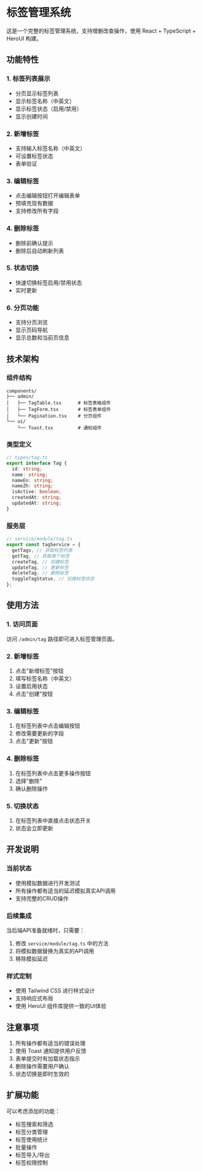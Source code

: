 # 标签管理系统

这是一个完整的标签管理系统，支持增删改查操作，使用 React + TypeScript + HeroUI 构建。

## 功能特性

### 1. 标签列表展示

- 分页显示标签列表
- 显示标签名称（中英文）
- 显示标签状态（启用/禁用）
- 显示创建时间

### 2. 新增标签

- 支持输入标签名称（中英文）
- 可设置标签状态
- 表单验证

### 3. 编辑标签

- 点击编辑按钮打开编辑表单
- 预填充现有数据
- 支持修改所有字段

### 4. 删除标签

- 删除前确认提示
- 删除后自动刷新列表

### 5. 状态切换

- 快速切换标签启用/禁用状态
- 实时更新

### 6. 分页功能

- 支持分页浏览
- 显示页码导航
- 显示总数和当前页信息

## 技术架构

### 组件结构

```
components/
├── admin/
│   ├── TagTable.tsx      # 标签表格组件
│   ├── TagForm.tsx       # 标签表单组件
│   └── Pagination.tsx    # 分页组件
└── ui/
    └── Toast.tsx         # 通知组件
```

### 类型定义

```typescript
// types/tag.ts
export interface Tag {
  id: string;
  name: string;
  nameEn: string;
  nameZh: string;
  isActive: boolean;
  createdAt: string;
  updatedAt: string;
}
```

### 服务层

```typescript
// service/module/tag.ts
export const tagService = {
  getTags, // 获取标签列表
  getTag, // 获取单个标签
  createTag, // 创建标签
  updateTag, // 更新标签
  deleteTag, // 删除标签
  toggleTagStatus, // 切换标签状态
};
```

## 使用方法

### 1. 访问页面

访问 `/admin/tag` 路径即可进入标签管理页面。

### 2. 新增标签

1. 点击"新增标签"按钮
2. 填写标签名称（中英文）
3. 设置启用状态
4. 点击"创建"按钮

### 3. 编辑标签

1. 在标签列表中点击编辑按钮
2. 修改需要更新的字段
3. 点击"更新"按钮

### 4. 删除标签

1. 在标签列表中点击更多操作按钮
2. 选择"删除"
3. 确认删除操作

### 5. 切换状态

1. 在标签列表中直接点击状态开关
2. 状态会立即更新

## 开发说明

### 当前状态

- 使用模拟数据进行开发测试
- 所有操作都有适当的延迟模拟真实API调用
- 支持完整的CRUD操作

### 后续集成

当后端API准备就绪时，只需要：

1. 修改 `service/module/tag.ts` 中的方法
2. 将模拟数据替换为真实的API调用
3. 移除模拟延迟

### 样式定制

- 使用 Tailwind CSS 进行样式设计
- 支持响应式布局
- 使用 HeroUI 组件库提供一致的UI体验

## 注意事项

1. 所有操作都有适当的错误处理
2. 使用 Toast 通知提供用户反馈
3. 表单提交时有加载状态指示
4. 删除操作需要用户确认
5. 状态切换是即时生效的

## 扩展功能

可以考虑添加的功能：

- 标签搜索和筛选
- 标签分类管理
- 标签使用统计
- 批量操作
- 标签导入/导出
- 标签权限控制
